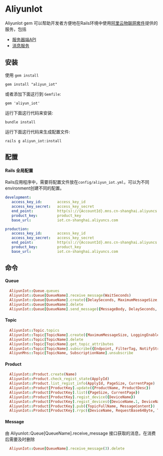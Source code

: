 AliyunIot
======

AliyunIot gem 可以帮助开发者方便地在Rails环境中使用[阿里云物联网套件](https://help.aliyun.com/product/30520.html)提供的服务，包括

- [服务器端API](https://help.aliyun.com/document_detail/30557.html)
- [消息服务](https://help.aliyun.com/product/27412.html)

## 安装

使用 `gem install`

```
gem install "aliyun_iot"
```

或者添加下面这行到 `Gemfile`:

```
gem 'aliyun_iot'
```

运行下面这行代码来安装:

```console
bundle install
```

运行下面这行代码来生成配置文件:

```console
rails g aliyun_iot:install
```

## 配置

#### Rails 全局配置
Rails应用程序中，需要将配置文件放在`config/aliyun_iot.yml`，可以为不同environment创建不同的配置。

```yml
development:
   access_key_id:       access_key_id
   access_key_secret:   access_key_secret
   end_point:           http(s)://{AccountId}.mns.cn-shanghai.aliyuncs.com
   product_key:         product_key
   base_url:            iot.cn-shanghai.aliyuncs.com

production:
   access_key_id:       access_key_id
   access_key_secret:   access_key_secret
   end_point:           http(s)://{AccountId}.mns.cn-shanghai.aliyuncs.com
   product_key:         product_key
   base_url:            iot.cn-shanghai.aliyuncs.com
```

## 命令

#### Queue

```ruby
  AliyunIot::Queue.queues                                                ## 列出所有队列
  AliyunIot::Queue[QueueName].receive_message(WaitSeconds)               ## 消费消息
  AliyunIot::Queue[QueueName].create({DelaySeconds, MaximumMessageSize, MessageRetentionPeriod, VisibilityTimeout, PollingWaitSeconds, LoggingEnabled})                                   ## 创建队列
  AliyunIot::Queue[QueueName].delete                                     ## 删除队列
  AliyunIot::Queue[QueueName].send_message({MessageBody, DelaySeconds, Priority})  ## 发送消息
```

#### Topic

```ruby
  AliyunIot::Topic.topics                                                ## 列出所有主题
  AliyunIot::Topic[TopicName].create({MaximumMessageSize, LoggingEnabled}) ## 创建主题
  AliyunIot::Topic[TopicName].delete                                     ## 删除主题
  AliyunIot::Topic[TopicName].get_topic_attributes                       ## 获取主题属性
  AliyunIot::Topic[TopicName].subscribe({Endpoint, FilterTag, NotifyStrategy, NotifyContentFormat}) ## 订阅主题
  AliyunMns::Topic[TopicName, SubscriptionName].unsubscribe              ## 取消订阅
```

#### Product

```ruby
  AliyunIot::Product.create(Name)                                        ## 创建产品
  AliyunIot::Product.check_regist_state(ApplyId)                         ## 批量查询注册状态
  AliyunIot::Product.list_regist_info(ApplyId, PageSize, CurrentPage)    ## 批量查询注册状态
  AliyunIot::Product[ProductKey].update({ProductName, ProductDesc})      ## 修改产品信息
  AliyunIot::Product[ProductKey].list({PageSize, CurrentPage})           ## 查询产品的设备列表
  AliyunIot::Product[ProductKey].regist_device({DeviceName})             ## 设备注册
  AliyunIot::Product[ProductKey].regist_devices({DeviceName.1, DeviceName.2 ....})    ## 批量注册设备
  AliyunIot::Product[ProductKey].pub({TopicFullName, MessageContent})    ## 发布消息到设备
  AliyunIot::Product[ProductKey].rrpc({DeviceName, RequestBase64Byte, Timeout}) ## 发消息给设备并同步返回响应
```

#### Message

由 AliyunIot::Queue[QueueName].receive_message 接口获取的消息，在消费后需要及时删除
```ruby
  AliyunIot::Queue[QueueName].receive_message(3).delete
```
